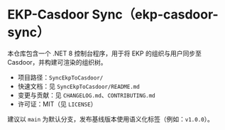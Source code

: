 # EKP-Casdoor Sync（ekp-casdoor-sync）

本仓库包含一个 .NET 8 控制台程序，用于将 EKP 的组织与用户同步至 Casdoor，并构建可渲染的组织树。

- 项目路径：`SyncEkpToCasdoor/`
- 快速文档：见 `SyncEkpToCasdoor/README.md`
- 变更与贡献：见 `CHANGELOG.md`、`CONTRIBUTING.md`
- 许可证：MIT（见 `LICENSE`）

建议以 `main` 为默认分支，发布基线版本使用语义化标签（例如：`v1.0.0`）。
